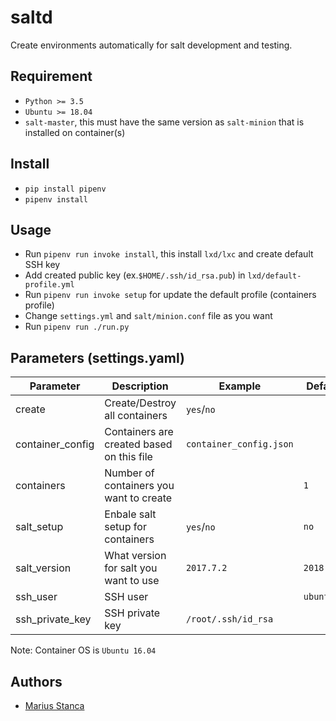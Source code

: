 # saltd

Create environments automatically for salt development and testing.

## Requirement

* `Python >= 3.5`
* `Ubuntu >= 18.04`
* `salt-master`, this must have the same version as `salt-minion` that is installed on container(s)

## Install

* `pip install pipenv`
* `pipenv install`

## Usage

* Run `pipenv run invoke install`, this install `lxd/lxc` and create default SSH key
* Add created public key (ex.`$HOME/.ssh/id_rsa.pub`) in `lxd/default-profile.yml`
* Run `pipenv run invoke setup` for update the default profile (containers profile)
* Change `settings.yml` and `salt/minion.conf` file as you want
* Run `pipenv run ./run.py`

## Parameters (settings.yaml)

| Parameter | Description | Example | Default |
|-----------|-------------|---------|---------|
| create | Create/Destroy all containers | `yes`/`no` | |
| container_config | Containers are created based on this file | `container_config.json` | |
| containers | Number of containers you want to create | | `1` |
| salt_setup | Enbale salt setup for containers | `yes`/`no` | `no` |
| salt_version | What version for salt you want to use | `2017.7.2` | `2018.3.2` |
| ssh_user | SSH user | | `ubuntu` |
| ssh_private_key| SSH private key | `/root/.ssh/id_rsa` | |

Note: Container OS is `Ubuntu 16.04`

## Authors

* [Marius Stanca](mailto:me@marius.xyz)
